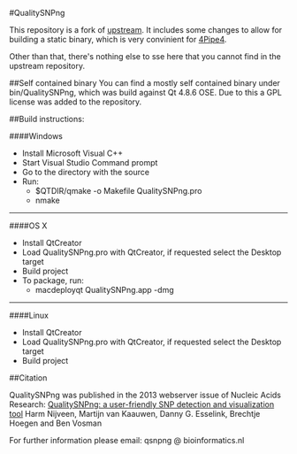 #QualitySNPng

This repository is a fork of [upstream](https://trac.nbic.nl/qualitysnp/).
It includes some changes to allow for building a static binary, which is very convinient for [4Pipe4](https://github.com/StuntsPT/4Pipe4).

Other than that, there's nothing else to sse here that you cannot find in the upstream repository.

##Self contained binary
You can find a mostly self contained binary under bin/QualitySNPng, which was build against Qt 4.8.6 OSE.
Due to this a GPL license was added to the repository.


##Build instructions:

####Windows

* Install Microsoft Visual C++
* Start Visual Studio Command prompt
* Go to the directory with the source
* Run:
  * $QTDIR/qmake -o Makefile QualitySNPng.pro
  * nmake

---

####OS X

* Install QtCreator
* Load QualitySNPng.pro with QtCreator, if requested select the Desktop target
* Build project
* To package, run:
  * macdeployqt QualitySNPng.app -dmg

---

####Linux

* Install QtCreator
* Load QualitySNPng.pro with QtCreator, if requested select the Desktop target
* Build project


##Citation

QualitySNPng was published in the 2013 webserver issue of Nucleic Acids Research:
[QualitySNPng: a user-friendly SNP detection and visualization tool](http://nar.oxfordjournals.org/content/41/W1/W587)
Harm Nijveen, Martijn van Kaauwen, Danny G. Esselink, Brechtje Hoegen and Ben Vosman

For further information please email: qsnpng @ bioinformatics.nl 
